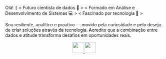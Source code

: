 Olá! :)
< Futuro cientista de dados 🧩 >
< Formado em Análise e Desenvolvimento de Sistemas 💻 >
< Fascinado por tecnologia 🚀 >

Sou resiliente, analítico e proativo — movido pela curiosidade e pelo desejo de criar soluções através da tecnologia.
Acredito que a combinação entre dados e atitude transforma desafios em oportunidades reais.

<div align="center"> <a href="https://www.linkedin.com/in/rodrigo-sousa-a086341b2/" target="_blank"> <img height="35em" src="https://img.shields.io/badge/LinkedIn-0077B5?style=for-the-badge&logo=linkedin&logoColor=white"> </a> <a href="https://sites.google.com/view/rodsousa" target="_blank"> <img height="35em" src="https://img.shields.io/badge/Portfólio-0A66C2?style=for-the-badge&logo=google-sites&logoColor=white"> </a> </div>
